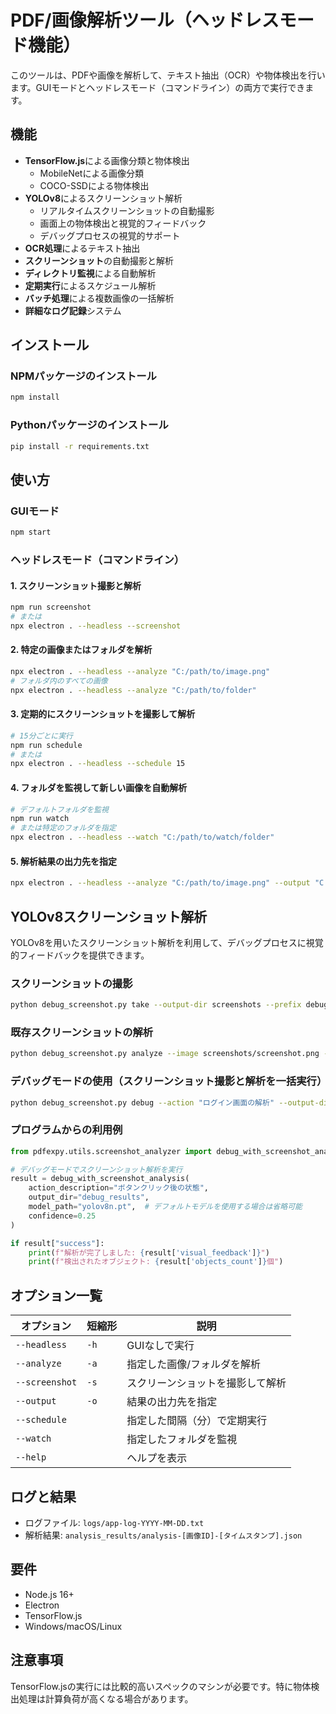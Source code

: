 # PDF/画像解析ツール（ヘッドレスモード機能）

このツールは、PDFや画像を解析して、テキスト抽出（OCR）や物体検出を行います。GUIモードとヘッドレスモード（コマンドライン）の両方で実行できます。

## 機能

- **TensorFlow.js**による画像分類と物体検出
  - MobileNetによる画像分類
  - COCO-SSDによる物体検出
- **YOLOv8**によるスクリーンショット解析
  - リアルタイムスクリーンショットの自動撮影
  - 画面上の物体検出と視覚的フィードバック
  - デバッグプロセスの視覚的サポート
- **OCR処理**によるテキスト抽出
- **スクリーンショット**の自動撮影と解析
- **ディレクトリ監視**による自動解析
- **定期実行**によるスケジュール解析
- **バッチ処理**による複数画像の一括解析
- **詳細なログ記録**システム

## インストール

### NPMパッケージのインストール
```bash
npm install
```

### Pythonパッケージのインストール
```bash
pip install -r requirements.txt
```

## 使い方

### GUIモード

```bash
npm start
```

### ヘッドレスモード（コマンドライン）

#### 1. スクリーンショット撮影と解析

```bash
npm run screenshot
# または
npx electron . --headless --screenshot
```

#### 2. 特定の画像またはフォルダを解析

```bash
npx electron . --headless --analyze "C:/path/to/image.png"
# フォルダ内のすべての画像
npx electron . --headless --analyze "C:/path/to/folder"
```

#### 3. 定期的にスクリーンショットを撮影して解析

```bash
# 15分ごとに実行
npm run schedule
# または
npx electron . --headless --schedule 15
```

#### 4. フォルダを監視して新しい画像を自動解析

```bash
# デフォルトフォルダを監視
npm run watch
# または特定のフォルダを指定
npx electron . --headless --watch "C:/path/to/watch/folder"
```

#### 5. 解析結果の出力先を指定

```bash
npx electron . --headless --analyze "C:/path/to/image.png" --output "C:/path/to/output"
```

## YOLOv8スクリーンショット解析

YOLOv8を用いたスクリーンショット解析を利用して、デバッグプロセスに視覚的フィードバックを提供できます。

### スクリーンショットの撮影

```bash
python debug_screenshot.py take --output-dir screenshots --prefix debug
```

### 既存スクリーンショットの解析

```bash
python debug_screenshot.py analyze --image screenshots/screenshot.png --output-dir analysis_results
```

### デバッグモードの使用（スクリーンショット撮影と解析を一括実行）

```bash
python debug_screenshot.py debug --action "ログイン画面の解析" --output-dir debug_results
```

### プログラムからの利用例

```python
from pdfexpy.utils.screenshot_analyzer import debug_with_screenshot_analysis

# デバッグモードでスクリーンショット解析を実行
result = debug_with_screenshot_analysis(
    action_description="ボタンクリック後の状態",
    output_dir="debug_results",
    model_path="yolov8n.pt",  # デフォルトモデルを使用する場合は省略可能
    confidence=0.25
)

if result["success"]:
    print(f"解析が完了しました: {result['visual_feedback']}")
    print(f"検出されたオブジェクト: {result['objects_count']}個")
```

## オプション一覧

| オプション | 短縮形 | 説明 |
|------------|--------|------|
| `--headless` | `-h` | GUIなしで実行 |
| `--analyze` | `-a` | 指定した画像/フォルダを解析 |
| `--screenshot` | `-s` | スクリーンショットを撮影して解析 |
| `--output` | `-o` | 結果の出力先を指定 |
| `--schedule` | | 指定した間隔（分）で定期実行 |
| `--watch` | | 指定したフォルダを監視 |
| `--help` | | ヘルプを表示 |

## ログと結果

- ログファイル: `logs/app-log-YYYY-MM-DD.txt`
- 解析結果: `analysis_results/analysis-[画像ID]-[タイムスタンプ].json`

## 要件

- Node.js 16+
- Electron
- TensorFlow.js
- Windows/macOS/Linux

## 注意事項

TensorFlow.jsの実行には比較的高いスペックのマシンが必要です。特に物体検出処理は計算負荷が高くなる場合があります。 
